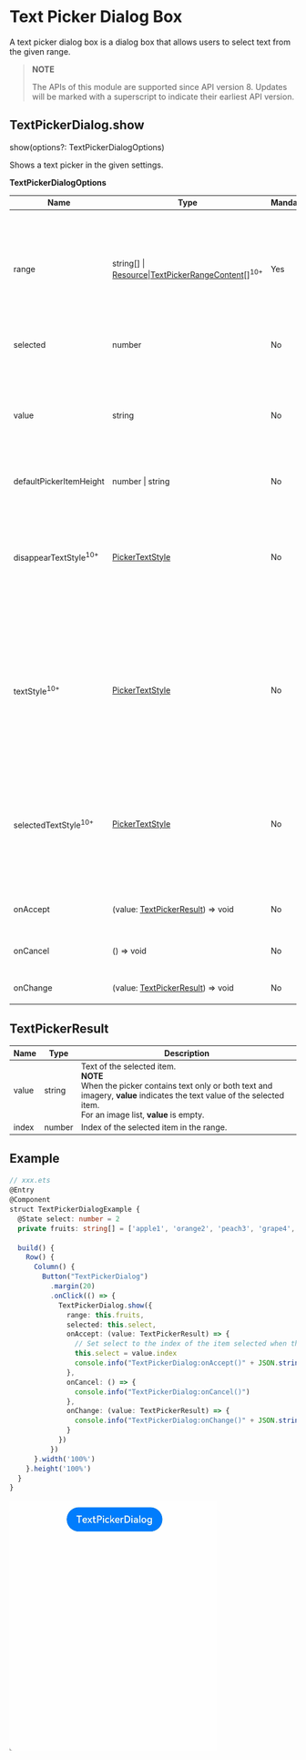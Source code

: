 # Text Picker Dialog Box

A text picker dialog box is a dialog box that allows users to select text from the given range.

>  **NOTE**
>
> The APIs of this module are supported since API version 8. Updates will be marked with a superscript to indicate their earliest API version.


## TextPickerDialog.show

show(options?: TextPickerDialogOptions)

Shows a text picker in the given settings.

**TextPickerDialogOptions**

| Name| Type| Mandatory|  Description|
| -------- | -------- | -------- |  -------- |
| range | string[] \| [Resource](ts-types.md#resource)\|[TextPickerRangeContent](ts-basic-components-textpicker.md#textpickerrangecontent10)[]<sup>10+</sup> | Yes| Data selection range of the picker. This parameter cannot be set to an empty array. If set to an empty array, it will not be displayed.<br>**NOTE**<br>The Resource type supports only [strarray.json](../../quick-start/resource-categories-and-access.md#resource-group-subdirectories).|
| selected | number | No|  Index of the selected item.<br>Default value: **0**|
| value       | string           | No   | Text of the selected item. This parameter does not take effect when the **selected** parameter is set. If the value is not within the range, the first item in the range is used instead.|
| defaultPickerItemHeight | number \| string | No| Height of the picker item.|
| disappearTextStyle<sup>10+</sup> | [PickerTextStyle](ts-basic-components-datepicker.md#pickertextstyle10) | No| Font color, font size, and font width for the top and bottom items.<br>Default value:<br>{<br>color: '#ff182431',<br>font: {<br>size: '14fp', <br>weight: FontWeight.Regular<br>}<br>} |
| textStyle<sup>10+</sup> | [PickerTextStyle](ts-basic-components-datepicker.md#pickertextstyle10) | No| Font color, font size, and font width of all items except the top, bottom, and selected items.<br>Default value:<br>{<br>color: '#ff182431',<br>font: {<br>size: '16fp', <br>weight: FontWeight.Regular<br>}<br>} |
| selectedTextStyle<sup>10+</sup> | [PickerTextStyle](ts-basic-components-datepicker.md#pickertextstyle10) | No| Font color, font size, and font width of the selected item.<br>Default value:<br>{<br>color: '#ff007dff',<br>font: {<br>size: '20vp', <br>weight: FontWeight.Medium<br>}<br>} |
| onAccept | (value: [TextPickerResult](#textpickerresult)) => void | No|  Callback invoked when the OK button in the dialog box is clicked.|
| onCancel | () => void | No| Callback invoked when the Cancel button in the dialog box is clicked.|
| onChange | (value: [TextPickerResult](#textpickerresult)) => void | No|  Callback invoked when the selected item changes.|

## TextPickerResult

| Name| Type| Description|
| -------- | -------- | -------- |
| value | string | Text of the selected item.<br>**NOTE**<br>When the picker contains text only or both text and imagery, **value** indicates the text value of the selected item.<br>For an image list, **value** is empty.|
| index | number | Index of the selected item in the range. |

## Example

```ts
// xxx.ets
@Entry
@Component
struct TextPickerDialogExample {
  @State select: number = 2
  private fruits: string[] = ['apple1', 'orange2', 'peach3', 'grape4', 'banana5']

  build() {
    Row() {
      Column() {
        Button("TextPickerDialog")
          .margin(20)
          .onClick(() => {
            TextPickerDialog.show({
              range: this.fruits,
              selected: this.select,
              onAccept: (value: TextPickerResult) => {
                // Set select to the index of the item selected when the OK button is touched. In this way, when the text picker dialog box is displayed again, the selected item is the one last confirmed.
                this.select = value.index
                console.info("TextPickerDialog:onAccept()" + JSON.stringify(value))
              },
              onCancel: () => {
                console.info("TextPickerDialog:onCancel()")
              },
              onChange: (value: TextPickerResult) => {
                console.info("TextPickerDialog:onChange()" + JSON.stringify(value))
              }
            })
          })
      }.width('100%')
    }.height('100%')
  }
}
```

![TextPickerDialog](figures/TextPickerDialog.gif)
